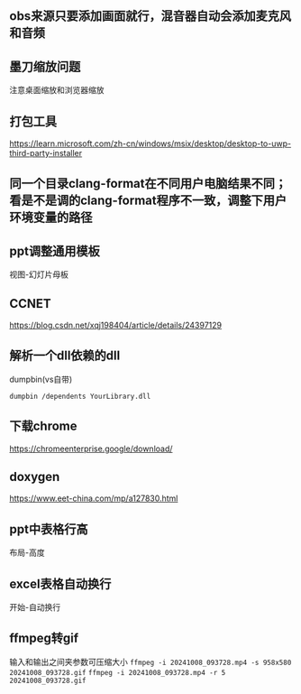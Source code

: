## obs来源只要添加画面就行，混音器自动会添加麦克风和音频

## 墨刀缩放问题

注意桌面缩放和浏览器缩放

## 打包工具

https://learn.microsoft.com/zh-cn/windows/msix/desktop/desktop-to-uwp-third-party-installer

## 同一个目录clang-format在不同用户电脑结果不同；看是不是调的clang-format程序不一致，调整下用户环境变量的路径

## ppt调整通用模板

视图-幻灯片母板

## CCNET

https://blog.csdn.net/xqj198404/article/details/24397129

## 解析一个dll依赖的dll

dumpbin(vs自带)

`dumpbin /dependents YourLibrary.dll`

## 下载chrome
https://chromeenterprise.google/download/

## doxygen
https://www.eet-china.com/mp/a127830.html

## ppt中表格行高

布局-高度

## excel表格自动换行
开始-自动换行

## ffmpeg转gif
输入和输出之间夹参数可压缩大小
`ffmpeg -i 20241008_093728.mp4 -s 958x580 20241008_093728.gif`
`ffmpeg -i 20241008_093728.mp4 -r 5 20241008_093728.gif`
